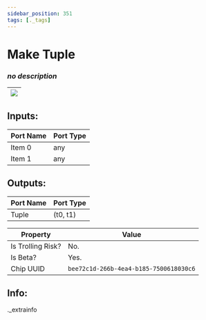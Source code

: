 ```yaml
---
sidebar_position: 351
tags: [._tags]
---
```


# Make Tuple


### *no description*

| ![](https://images-ext-2.discordapp.net/external/MPmIaQzlEPmgGWlgi-WxBBXt0Bjv_zWPkg1y1f_sy3s/https/www.recroomcircuits.com/image/circuit/absolute-value?width=206&height=108) |
|-----|

## Inputs:
| Port Name | Port Type |
|-----------|-----------|
| Item 0 | any |
| Item 1 | any |

## Outputs:
| Port Name | Port Type |
|-----------|-----------|
| Tuple | (t0, t1) | 

| Property  | Value |
|-------------------|-----------|
| Is Trolling Risk? | No. |
| Is Beta? | Yes. |
| Chip UUID | `bee72c1d-266b-4ea4-b185-7500618030c6` |

## Info:
._extrainfo